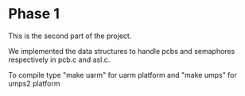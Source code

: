 # Phase 1
This is the second part of the project.

We implemented the data structures to handle pcbs and semaphores respectively in pcb.c and asl.c.

To compile type "make uarm" for uarm platform and "make umps" for umps2 platform
